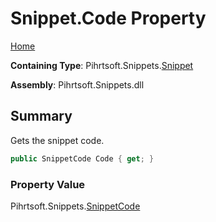 <a name="_top"></a>

# Snippet\.Code Property

[Home](../../../../README.md#_top)

**Containing Type**: Pihrtsoft\.Snippets\.[Snippet](../README.md#_top)

**Assembly**: Pihrtsoft\.Snippets\.dll

## Summary

Gets the snippet code\.

```csharp
public SnippetCode Code { get; }
```

### Property Value

Pihrtsoft\.Snippets\.[SnippetCode](../../SnippetCode/README.md#_top)

